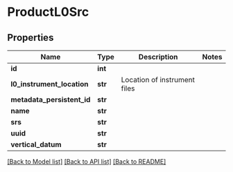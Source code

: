 # ProductL0Src

## Properties
Name | Type | Description | Notes
------------ | ------------- | ------------- | -------------
**id** | **int** |  | 
**l0_instrument_location** | **str** | Location of instrument files | 
**metadata_persistent_id** | **str** |  | 
**name** | **str** |  | 
**srs** | **str** |  | 
**uuid** | **str** |  | 
**vertical_datum** | **str** |  | 

[[Back to Model list]](../README.md#documentation-for-models) [[Back to API list]](../README.md#documentation-for-api-endpoints) [[Back to README]](../README.md)


